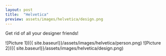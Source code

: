 ```yaml
---
layout: post
title:  "Helvetica"
preview: assets/images/helvetica/design.png
---
```


Get rid of all your designer friends!

![Picture 1]({{ site.baseurl}}/assets/images/helvetica/person.png)
![Picture 2]({{ site.baseurl}}/assets/images/helvetica/design.png)
